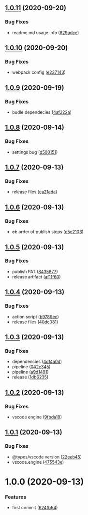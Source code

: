 ## [1.0.11](https://github.com/adrielcodeco/vscode-formact/compare/v1.0.10...v1.0.11) (2020-09-20)


### Bug Fixes

* readme.md usage info ([629adce](https://github.com/adrielcodeco/vscode-formact/commit/629adce90c409a427a4f60ad2606e2abb4855360))

## [1.0.10](https://github.com/adrielcodeco/vscode-formact/compare/v1.0.9...v1.0.10) (2020-09-20)


### Bug Fixes

* webpack config ([e237143](https://github.com/adrielcodeco/vscode-formact/commit/e23714375dbf9e31fffa388bd6d3a0977fca6488))

## [1.0.9](https://github.com/adrielcodeco/vscode-formact/compare/v1.0.8...v1.0.9) (2020-09-19)


### Bug Fixes

* budle dependecies ([4af222a](https://github.com/adrielcodeco/vscode-formact/commit/4af222ae26c132a96b26791168b9922e2c77e94a))

## [1.0.8](https://github.com/adrielcodeco/vscode-formact/compare/v1.0.7...v1.0.8) (2020-09-14)


### Bug Fixes

* settings bug ([d500151](https://github.com/adrielcodeco/vscode-formact/commit/d500151dd565f6fe5be5ec303d09e49e06940baa))

## [1.0.7](https://github.com/adrielcodeco/vscode-formact/compare/v1.0.6...v1.0.7) (2020-09-13)


### Bug Fixes

* release files ([ea21ada](https://github.com/adrielcodeco/vscode-formact/commit/ea21ada818db0bc198ed330eb370366d1746ae07))

## [1.0.6](https://github.com/adrielcodeco/vscode-formact/compare/v1.0.5...v1.0.6) (2020-09-13)


### Bug Fixes

* **ci:** order of publish steps ([e5e2103](https://github.com/adrielcodeco/vscode-formact/commit/e5e2103081107e45f8ed88d0b8d0c429a3f82862))

## [1.0.5](https://github.com/adrielcodeco/vscode-formact/compare/v1.0.4...v1.0.5) (2020-09-13)


### Bug Fixes

* publish PAT ([8435677](https://github.com/adrielcodeco/vscode-formact/commit/84356772bb40e6f78e3aa2054cb6fa43a9d3f304))
* release artifact ([af11f60](https://github.com/adrielcodeco/vscode-formact/commit/af11f60a82e36f5e5c6246f5338bbf42e26876fc))

## [1.0.4](https://github.com/adrielcodeco/vscode-formact/compare/v1.0.3...v1.0.4) (2020-09-13)


### Bug Fixes

* action script ([b9789ec](https://github.com/adrielcodeco/vscode-formact/commit/b9789ecb0d99aa3ac757c9790cd1ae00f0e339f3))
* release files ([40dc081](https://github.com/adrielcodeco/vscode-formact/commit/40dc0819cf87fce7bdd3006a6bd0ff65be182025))

## [1.0.3](https://github.com/adrielcodeco/vscode-formact/compare/v1.0.2...v1.0.3) (2020-09-13)


### Bug Fixes

* dependencies ([4df4a0d](https://github.com/adrielcodeco/vscode-formact/commit/4df4a0d972af11503b8885de98c91e54abca0336))
* pipeline ([042e345](https://github.com/adrielcodeco/vscode-formact/commit/042e345c63457b8b2c64dc078133e8815ec23d42))
* pipeline ([a9d1491](https://github.com/adrielcodeco/vscode-formact/commit/a9d14915a16f5cc0ae8ade2e212f843a985dbe38))
* release ([1db6235](https://github.com/adrielcodeco/vscode-formact/commit/1db623597a284c29f4fe5a84ee56389cf8bbb903))

## [1.0.2](https://github.com/adrielcodeco/vscode-formact/compare/v1.0.1...v1.0.2) (2020-09-13)


### Bug Fixes

* vscode engine ([9fbda19](https://github.com/adrielcodeco/vscode-formact/commit/9fbda196cb44fb3eb2dcd889e742460e024c5bfa))

## [1.0.1](https://github.com/adrielcodeco/vscode-formact/compare/v1.0.0...v1.0.1) (2020-09-13)


### Bug Fixes

* @types/vscode version ([22eeb45](https://github.com/adrielcodeco/vscode-formact/commit/22eeb45f05f70bd288f0471f0753225411603b2d))
* vscode.engine ([475543e](https://github.com/adrielcodeco/vscode-formact/commit/475543e340f9b347e4ede5e901a8606e96f3856f))

# 1.0.0 (2020-09-13)


### Features

* first commit ([624fb64](https://github.com/adrielcodeco/vscode-formact/commit/624fb6408ba20066f6ed7650735c33f2d90cd36f))
